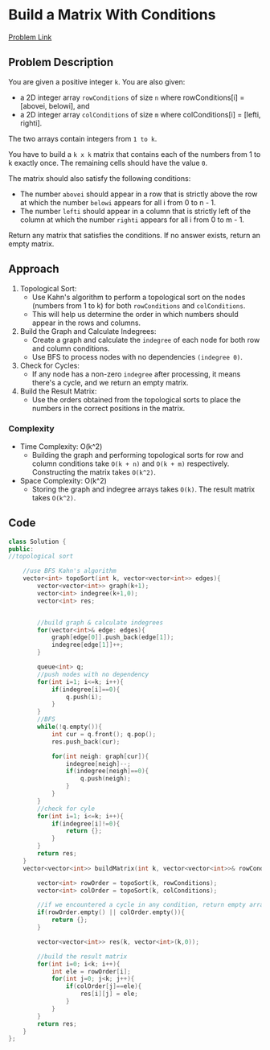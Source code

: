 # Build a Matrix With Conditions
[Problem Link](https://leetcode.com/problems/build-a-matrix-with-conditions/)

## Problem Description

You are given a positive integer `k`. You are also given:
- a 2D integer array `rowConditions` of size `n` where rowConditions[i] = [abovei, belowi], and
- a 2D integer array `colConditions` of size `m` where colConditions[i] = [lefti, righti].

The two arrays contain integers from `1 to k`.

You have to build a `k x k` matrix that contains each of the numbers from 1 to k exactly once. The remaining cells should have the value `0`.

The matrix should also satisfy the following conditions:
- The number `abovei` should appear in a row that is strictly above the row at which the number `belowi` appears for all i from 0 to n - 1.
- The number `lefti` should appear in a column that is strictly left of the column at which the number `righti` appears for all i from 0 to m - 1.

Return any matrix that satisfies the conditions. If no answer exists, return an empty matrix.

## Approach

1. Topological Sort:
    - Use Kahn's algorithm to perform a topological sort on the nodes (numbers from 1 to k) for both `rowConditions` and `colConditions`.
    - This will help us determine the order in which numbers should appear in the rows and columns.
2. Build the Graph and Calculate Indegrees:
    - Create a graph and calculate the `indegree` of each node for both row and column conditions.
    - Use BFS to process nodes with no dependencies `(indegree 0)`.
3. Check for Cycles:
    - If any node has a non-zero `indegree` after processing, it means there's a cycle, and we return an empty matrix.
4. Build the Result Matrix:
    - Use the orders obtained from the topological sorts to place the numbers in the correct positions in the matrix.
    
### Complexity

- Time Complexity: O(k^2)
    - Building the graph and performing topological sorts for row and column conditions take `O(k + n)` and `O(k + m)` respectively. Constructing the matrix takes `O(k^2)`.
- Space Complexity: O(k^2)
    - Storing the graph and indegree arrays takes `O(k)`. The result matrix takes `O(k^2)`.

## Code

```cpp
class Solution {
public:
//topological sort

    //use BFS Kahn's algorithm
    vector<int> topoSort(int k, vector<vector<int>> edges){
        vector<vector<int>> graph(k+1);
        vector<int> indegree(k+1,0);
        vector<int> res;


        //build graph & calculate indegrees
        for(vector<int>& edge: edges){
            graph[edge[0]].push_back(edge[1]);
            indegree[edge[1]]++;
        }

        queue<int> q;
        //push nodes with no dependency
        for(int i=1; i<=k; i++){
            if(indegree[i]==0){
                q.push(i);
            }
        }
        //BFS
        while(!q.empty()){
            int cur = q.front(); q.pop();
            res.push_back(cur);

            for(int neigh: graph[cur]){
                indegree[neigh]--;
                if(indegree[neigh]==0){
                    q.push(neigh);
                }
            }
        }
        //check for cyle
        for(int i=1; i<=k; i++){
            if(indegree[i]!=0){
                return {};
            }
        }
        return res;
    }
    vector<vector<int>> buildMatrix(int k, vector<vector<int>>& rowConditions, vector<vector<int>>& colConditions) {

        vector<int> rowOrder = topoSort(k, rowConditions);
        vector<int> colOrder = topoSort(k, colConditions);

        //if we encountered a cycle in any condition, return empty array
        if(rowOrder.empty() || colOrder.empty()){
            return {};
        }

        vector<vector<int>> res(k, vector<int>(k,0));

        //build the result matrix
        for(int i=0; i<k; i++){
            int ele = rowOrder[i];
            for(int j=0; j<k; j++){
                if(colOrder[j]==ele){
                    res[i][j] = ele;
                }
            }
        }
        return res;
    }
};